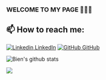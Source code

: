 ### WELCOME TO MY PAGE 👋👋👋

## 📫 How to reach me: 

[![Linkedin](https://i.stack.imgur.com/gVE0j.png) LinkedIn](https://www.linkedin.com) [![GitHub](https://i.stack.imgur.com/tskMh.png) GitHub](https://github.com/bien0504/) 

![Bien's github stats](https://github-readme-stats-git-masterrstaa-rickstaa.vercel.app/api?username=bien0504&show_icons=true&theme=tokyonight&hide=contribs,prs,issues)

<a href="https://github.com/bien0504/Data_Modeling/">
  <!-- Change the `github-readme-stats.anuraghazra1.vercel.app` to `github-readme-stats.vercel.app`  -->
  <img align="center" src="https://github-readme-stats.anuraghazra1.vercel.app/api/pin/?username=bien0504&repo=Data_Modeling&theme=radical" />
</a>  
